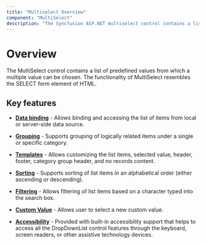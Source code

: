 ```yaml
---
title: "Multiselect Overview"
component: "MultiSelect"
description: "The Syncfusion ASP.NET multiselect control contains a list of predefined values from which a multiple value can be chosen."
---
```


# Overview

The MultiSelect control contains a list of predefined values from which a multiple value can be chosen. The functionality of MultiSelect resembles the SELECT form element of HTML.

## Key features

* **[Data binding](/multi-select/data-binding.html)** - Allows binding and accessing the list of items from local or server-side data source.

* **[Grouping](/multi-select/grouping.html)** -  Supports grouping of logically related items under a single or specific category.

* **[Templates](/multi-select/templates.html)** - Allows customizing the list items, selected value, header, footer, category group header, and no records content.

* **[Sorting](/multi-select/api-multiSelect.html#sortorder-sortorder)** - Supports sorting of list items in an alphabetical order (either ascending or descending).

* **[Filtering](/multi-select/filtering.html)** - Allows filtering of list items based on a character typed into the search box.

* **[Custom Value](/multi-select/custom-value.html)** - Allows user to select a new custom value.

* **[Accessibility](/multi-select/accessibility.html)** - Provided with built-in accessibility support that helps to access all the DropDownList control features through the keyboard, screen readers, or other assistive technology devices.
